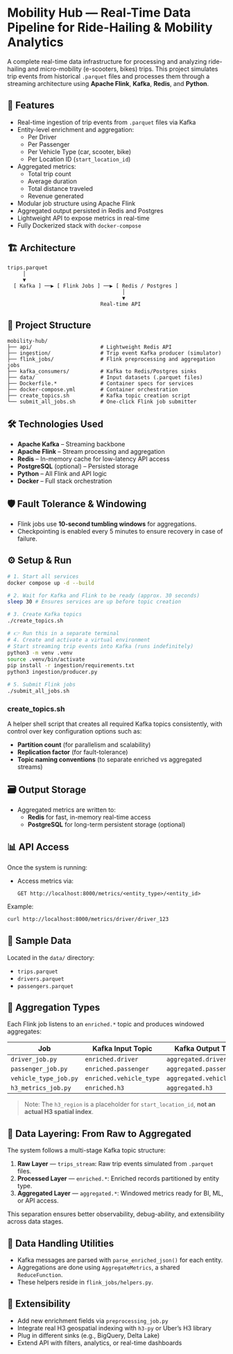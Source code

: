 # Mobility Hub — Real-Time Data Pipeline for Ride-Hailing & Mobility Analytics

A complete real-time data infrastructure for processing and analyzing ride-hailing and micro-mobility (e-scooters, bikes) trips. This project simulates trip events from historical `.parquet` files and processes them through a streaming architecture using **Apache Flink**, **Kafka**, **Redis**, and **Python**.

## 🚀 Features

- Real-time ingestion of trip events from `.parquet` files via Kafka
- Entity-level enrichment and aggregation:
  - Per Driver
  - Per Passenger
  - Per Vehicle Type (car, scooter, bike)
  - Per Location ID (`start_location_id`)
- Aggregated metrics:
  - Total trip count
  - Average duration
  - Total distance traveled
  - Revenue generated
- Modular job structure using Apache Flink
- Aggregated output persisted in Redis and Postgres
- Lightweight API to expose metrics in real-time
- Fully Dockerized stack with `docker-compose`

## 🏗️ Architecture

```
trips.parquet
     │
     ▼
  [ Kafka ] ──▶ [ Flink Jobs ] ──▶ [ Redis / Postgres ]
                                     │
                                     ▼
                              Real-time API
```

## 🧱 Project Structure

```
mobility-hub/
├── api/                      # Lightweight Redis API
├── ingestion/                # Trip event Kafka producer (simulator)
├── flink_jobs/               # Flink preprocessing and aggregation jobs
├── kafka_consumers/          # Kafka to Redis/Postgres sinks
├── data/                     # Input datasets (.parquet files)
├── Dockerfile.*              # Container specs for services
├── docker-compose.yml        # Container orchestration
├── create_topics.sh          # Kafka topic creation script
└── submit_all_jobs.sh        # One-click Flink job submitter
```

## 🛠️ Technologies Used

- **Apache Kafka** – Streaming backbone
- **Apache Flink** – Stream processing and aggregation
- **Redis** – In-memory cache for low-latency API access
- **PostgreSQL** (optional) – Persisted storage
- **Python** – All Flink and API logic
- **Docker** – Full stack orchestration

## 🛡️ Fault Tolerance & Windowing

- Flink jobs use **10-second tumbling windows** for aggregations.
- Checkpointing is enabled every 5 minutes to ensure recovery in case of failure.

## ⚙️ Setup & Run

```bash
# 1. Start all services
docker compose up -d --build

# 2. Wait for Kafka and Flink to be ready (approx. 30 seconds)
sleep 30 # Ensures services are up before topic creation

# 3. Create Kafka topics
./create_topics.sh

# 👉 Run this in a separate terminal
# 4. Create and activate a virtual environment
# Start streaming trip events into Kafka (runs indefinitely)
python3 -m venv .venv
source .venv/bin/activate
pip install -r ingestion/requirements.txt
python3 ingestion/producer.py

# 5. Submit Flink jobs
./submit_all_jobs.sh
```

### create_topics.sh

A helper shell script that creates all required Kafka topics consistently, with control over key configuration options such as:

- **Partition count** (for parallelism and scalability)
- **Replication factor** (for fault-tolerance)
- **Topic naming conventions** (to separate enriched vs aggregated streams)


## 🗃️ Output Storage

- Aggregated metrics are written to:
  - **Redis** for fast, in-memory real-time access
  - **PostgreSQL** for long-term persistent storage (optional)

## 📊 API Access

Once the system is running:

- Access metrics via:
  ```
  GET http://localhost:8000/metrics/<entity_type>/<entity_id>
  ```

Example:
```bash
curl http://localhost:8000/metrics/driver/driver_123
```

## 🧪 Sample Data

Located in the `data/` directory:

- `trips.parquet`
- `drivers.parquet`
- `passengers.parquet`

## 🧩 Aggregation Types

Each Flink job listens to an `enriched.*` topic and produces windowed aggregates:

| Job                   | Kafka Input Topic       | Kafka Output Topic        |
|------------------------|--------------------------|----------------------------|
| `driver_job.py`        | `enriched.driver`        | `aggregated.driver`       |
| `passenger_job.py`     | `enriched.passenger`     | `aggregated.passenger`    |
| `vehicle_type_job.py`  | `enriched.vehicle_type`  | `aggregated.vehicle_type` |
| `h3_metrics_job.py`    | `enriched.h3`            | `aggregated.h3`           |

> Note: The `h3_region` is a placeholder for `start_location_id`, **not an actual H3 spatial index**.

## 🧬 Data Layering: From Raw to Aggregated

The system follows a multi-stage Kafka topic structure:

1. **Raw Layer** — `trips_stream`: Raw trip events simulated from `.parquet` files.
2. **Processed Layer** — `enriched.*`: Enriched records partitioned by entity type.
3. **Aggregated Layer** — `aggregated.*`: Windowed metrics ready for BI, ML, or API access.

This separation ensures better observability, debug-ability, and extensibility across data stages.

## 🧩 Data Handling Utilities

- Kafka messages are parsed with `parse_enriched_json()` for each entity.
- Aggregations are done using `AggregateMetrics`, a shared `ReduceFunction`.
- These helpers reside in `flink_jobs/helpers.py`.

## 🧠 Extensibility

- Add new enrichment fields via `preprocessing_job.py`
- Integrate real H3 geospatial indexing with `h3-py` or Uber’s H3 library
- Plug in different sinks (e.g., BigQuery, Delta Lake)
- Extend API with filters, analytics, or real-time dashboards

